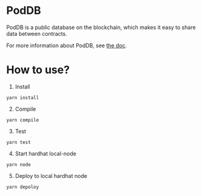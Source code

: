 # PodDB

PodDB is a public database on the blockchain, which makes it easy to share data between contracts. 

For more information about PodDB, see [the doc](./docs/PodDB.md).

# How to use?

1. Install
```shell
yarn install
```

2. Compile
```shell
yarn compile
```

3. Test
```shell
yarn test
```

4. Start hardhat local-node
```shell
yarn node
```

5. Deploy to local hardhat node 
```shell
yarn depoloy
```
